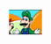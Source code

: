 
<p align="center">
  <a href="https://www.youtube.com/watch?v=fiVr34QCF_c">
    <img src="spaghetti_2.jpg" width=60px title="SPAGHETTI">
  </a>
</p>

<!--
**nershman/nershman** is a ✨ _special_ ✨ repository because its `README.md` (this file) appears on your GitHub profile.

Here are some ideas to get you started:

- 🔭 I’m currently working on ...
- 🌱 I’m currently learning ...
- 👯 I’m looking to collaborate on ...
- 🤔 I’m looking for help with ...
- 💬 Ask me about ...
- 📫 How to reach me: ...
- 😄 Pronouns: ...
- ⚡ Fun fact: ...
<center><img src="spaghetti.gif" style="filter: drop-shadow(30px 10px 40px #4444dd);"></center>
![](spaghetti.gif)

-->
